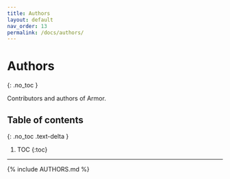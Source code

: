 ```yaml
---
title: Authors
layout: default
nav_order: 13
permalink: /docs/authors/
---
```


# Authors
{: .no_toc }

Contributors and authors of Armor.

## Table of contents
{: .no_toc .text-delta }

1. TOC
{:toc}

---

{% include AUTHORS.md %}
